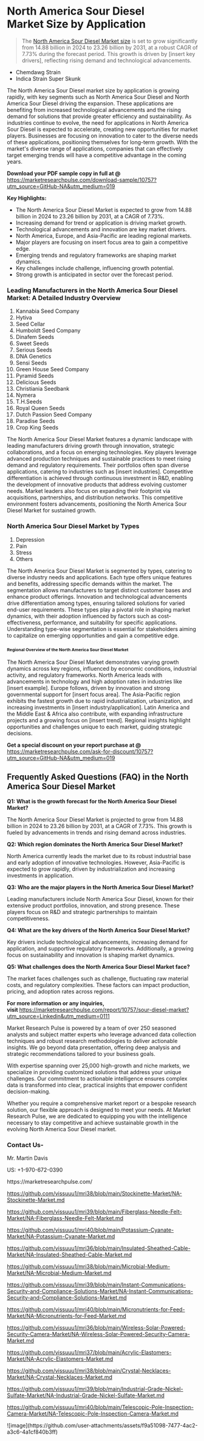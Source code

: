 <h1>North America Sour Diesel Market&nbsp;Size by Application</h1><blockquote><p>The <a href="https://marketresearchpulse.com/download-sample/10757?utm_source=GitHub-NA&amp;utm_medium=019">North America Sour Diesel Market size</a> is set to grow significantly from 14.88 billion in 2024 to 23.26 billion by 2031, at a robust CAGR of 7.73% during the forecast period. This growth is driven by [insert key drivers], reflecting rising demand and technological advancements.</p></blockquote><ul><li>Chemdawg Strain<li> Indica Strain Super Skunk</li></ul><p>The North America Sour Diesel market size by application is growing rapidly, with key segments such as North America Sour Diesel and North America Sour Diesel driving the expansion. These applications are benefiting from increased technological advancements and the rising demand for solutions that provide greater efficiency and sustainability. As industries continue to evolve, the need for applications in North America Sour Diesel is expected to accelerate, creating new opportunities for market players. Businesses are focusing on innovation to cater to the diverse needs of these applications, positioning themselves for long-term growth. With the market's diverse range of applications, companies that can effectively target emerging trends will have a competitive advantage in the coming years.</p><p><strong>Download your PDF sample copy in full at @ </strong><a href="https://marketresearchpulse.com/download-sample/10757?utm_source=GitHub-NA&amp;utm_medium=019">https://marketresearchpulse.com/download-sample/10757?utm_source=GitHub-NA&amp;utm_medium=019</a></p><p><strong>Key Highlights: </strong></p><ul><li>The North America Sour Diesel Market is expected to grow from 14.88 billion in 2024 to 23.26 billion by 2031, at a CAGR of 7.73%.</li><li>Increasing demand for trend or application is driving market growth.</li><li>Technological advancements and innovation are key market drivers.</li><li>North America, Europe, and Asia-Pacific are leading regional markets.</li><li>Major players are focusing on insert focus area to gain a competitive edge.</li><li>Emerging trends and regulatory frameworks are shaping market dynamics.</li><li>Key challenges include challenge, influencing growth potential.</li><li>Strong growth is anticipated in sector over the forecast period.</li></ul><h3>Leading Manufacturers in the North America Sour Diesel Market: A Detailed Industry Overview</h3><ol><li>Kannabia Seed Company</li><li>Hytiva</li><li>Seed Cellar</li><li>Humboldt Seed Company</li><li>Dinafem Seeds</li><li>Sweet Seeds</li><li>Serious Seeds</li><li>DNA Genetics</li><li>Sensi Seeds</li><li>Green House Seed Company</li><li>Pyramid Seeds</li><li>Delicious Seeds</li><li>Christiania Seedbank</li><li>Nymera</li><li>T.H.Seeds</li><li>Royal Queen Seeds</li><li>Dutch Passion Seed Company</li><li>Paradise Seeds</li><li>Crop King Seeds</li></ol><div class="flex max-w-full flex-col flex-grow"><div class="min-h-8 text-message flex w-full flex-col items-end gap-2 whitespace-normal break-words [.text-message+&amp;]:mt-5" dir="auto" data-message-author-role="assistant" data-message-id="fd8432e4-4910-450d-b182-61b7bfb0a01f" data-message-model-slug="gpt-4o"><div class="flex w-full flex-col gap-1 empty:hidden first:pt-[3px]"><div class="markdown prose w-full break-words dark:prose-invert light"><p>The North America Sour Diesel Market features a dynamic landscape with leading manufacturers driving growth through innovation, strategic collaborations, and a focus on emerging technologies. Key players leverage advanced production techniques and sustainable practices to meet rising demand and regulatory requirements. Their portfolios often span diverse applications, catering to industries such as [insert industries]. Competitive differentiation is achieved through continuous investment in R&amp;D, enabling the development of innovative products that address evolving customer needs. Market leaders also focus on expanding their footprint via acquisitions, partnerships, and distribution networks. This competitive environment fosters advancements, positioning the North America Sour Diesel Market for sustained growth.</p></div></div></div></div><h3>North America Sour Diesel Market by Types</h3><ol><li>Depression<li> Pain<li> Stress<li> Others</li></ol><div class="flex max-w-full flex-col flex-grow"><div class="min-h-8 text-message flex w-full flex-col items-end gap-2 whitespace-normal break-words [.text-message+&amp;]:mt-5" dir="auto" data-message-author-role="assistant" data-message-id="084470be-0bb7-4664-bddf-5156b4f41249" data-message-model-slug="gpt-4o-mini"><div class="flex w-full flex-col gap-1 empty:hidden first:pt-[3px]"><div class="markdown prose w-full break-words dark:prose-invert light"><p>The North America Sour Diesel Market is segmented by types, catering to diverse industry needs and applications. Each type offers unique features and benefits, addressing specific demands within the market. The segmentation allows manufacturers to target distinct customer bases and enhance product offerings. Innovation and technological advancements drive differentiation among types, ensuring tailored solutions for varied end-user requirements. These types play a pivotal role in shaping market dynamics, with their adoption influenced by factors such as cost-effectiveness, performance, and suitability for specific applications. Understanding type-wise segmentation is essential for stakeholders aiming to capitalize on emerging opportunities and gain a competitive edge.</p></div></div></div></div><h3><span style="font-size: 11px;">Regional Overview of the North America Sour Diesel Market</span></h3><div class="flex max-w-full flex-col flex-grow"><div class="min-h-8 text-message flex w-full flex-col items-end gap-2 whitespace-normal break-words [.text-message+&amp;]:mt-5" dir="auto" data-message-author-role="assistant" data-message-id="e9038762-ce64-4e30-91c9-9bd413514231" data-message-model-slug="gpt-4o-mini"><div class="flex w-full flex-col gap-1 empty:hidden first:pt-[3px]"><div class="markdown prose w-full break-words dark:prose-invert light"><p>The North America Sour Diesel Market demonstrates varying growth dynamics across key regions, influenced by economic conditions, industrial activity, and regulatory frameworks. North America leads with advancements in technology and high adoption rates in industries like [insert example]. Europe follows, driven by innovation and strong governmental support for [insert focus area]. The Asia-Pacific region exhibits the fastest growth due to rapid industrialization, urbanization, and increasing investments in [insert industry/application]. Latin America and the Middle East &amp; Africa also contribute, with expanding infrastructure projects and a growing focus on [insert trend]. Regional insights highlight opportunities and challenges unique to each market, guiding strategic decisions.</p></div></div></div></div><p><strong>Get a special discount on your report purchase at @ </strong><a href="https://marketresearchpulse.com/ask-for-discount/10757?utm_source=GitHub-NA&amp;utm_medium=019">https://marketresearchpulse.com/ask-for-discount/10757?utm_source=GitHub-NA&amp;utm_medium=019</a></p><h2>Frequently Asked Questions (FAQ) in the North America Sour Diesel Market</h2><p><strong>Q1: What is the growth forecast for the North America Sour Diesel Market?</strong></p><p>The North America Sour Diesel Market is projected to grow from 14.88 billion in 2024 to 23.26 billion by 2031, at a CAGR of 7.73%. This growth is fueled by advancements in trends and rising demand across industries.</p><p><strong>Q2: Which region dominates the North America Sour Diesel Market?</strong></p><p>North America currently leads the market due to its robust industrial base and early adoption of innovative technologies. However, Asia-Pacific is expected to grow rapidly, driven by industrialization and increasing investments in application.</p><p><strong>Q3: Who are the major players in the North America Sour Diesel Market?</strong></p><p>Leading manufacturers include North America Sour Diesel, known for their extensive product portfolios, innovation, and strong presence. These players focus on R&amp;D and strategic partnerships to maintain competitiveness.</p><p><strong>Q4: What are the key drivers of the North America Sour Diesel Market?</strong></p><p>Key drivers include technological advancements, increasing demand for application, and supportive regulatory frameworks. Additionally, a growing focus on sustainability and innovation is shaping market dynamics.</p><p><strong>Q5: What challenges does the North America Sour Diesel Market face?</strong></p><p>The market faces challenges such as challenge, fluctuating raw material costs, and regulatory complexities. These factors can impact production, pricing, and adoption rates across regions.</p><p><strong>For more information or any inquiries, visit&nbsp;</strong><a href="https://marketresearchpulse.com/report/10757/sour-diesel-market?utm_source=Linkedin&utm_medium=0111">https://marketresearchpulse.com/report/10757/sour-diesel-market?utm_source=Linkedin&utm_medium=0111</a></p><p>Market Research Pulse is powered by a team of over 250 seasoned analysts and subject matter experts who leverage advanced data collection techniques and robust research methodologies to deliver actionable insights. We go beyond data presentation, offering deep analysis and strategic recommendations tailored to your business goals.</p><p>With expertise spanning over 25,000 high-growth and niche markets, we specialize in providing customized solutions that address your unique challenges. Our commitment to actionable intelligence ensures complex data is transformed into clear, practical insights that empower confident decision-making.</p><p>Whether you require a comprehensive market report or a bespoke research solution, our flexible approach is designed to meet your needs. At Market Research Pulse, we are dedicated to equipping you with the intelligence necessary to stay competitive and achieve sustainable growth in the evolving North America Sour Diesel market.</p><h3><strong>Contact Us-</strong></h3><p>Mr. Martin Davis</p><p>US: +1-970-672-0390</p><p>https://marketresearchpulse.com/</p><p><a href="https://github.com/vissuuu1/mri38/blob/main/Stockinette-Market/NA-Stockinette-Market.md">https://github.com/vissuuu1/mri38/blob/main/Stockinette-Market/NA-Stockinette-Market.md</a></p><p><a href="https://github.com/vissuuu1/mri39/blob/main/Fiberglass-Needle-Felt-Market/NA-Fiberglass-Needle-Felt-Market.md">https://github.com/vissuuu1/mri39/blob/main/Fiberglass-Needle-Felt-Market/NA-Fiberglass-Needle-Felt-Market.md</a></p><p><a href="https://github.com/vissuuu1/mri40/blob/main/Potassium-Cyanate-Market/NA-Potassium-Cyanate-Market.md">https://github.com/vissuuu1/mri40/blob/main/Potassium-Cyanate-Market/NA-Potassium-Cyanate-Market.md</a></p><p><a href="https://github.com/vissuuu1/mri36/blob/main/Insulated-Sheathed-Cable-Market/NA-Insulated-Sheathed-Cable-Market.md">https://github.com/vissuuu1/mri36/blob/main/Insulated-Sheathed-Cable-Market/NA-Insulated-Sheathed-Cable-Market.md</a></p><p><a href="https://github.com/vissuuu1/mri38/blob/main/Microbial-Medium-Market/NA-Microbial-Medium-Market.md">https://github.com/vissuuu1/mri38/blob/main/Microbial-Medium-Market/NA-Microbial-Medium-Market.md</a></p><p><a href="https://github.com/vissuuu1/mri39/blob/main/Instant-Communications-Security-and-Compliance-Solutions-Market/NA-Instant-Communications-Security-and-Compliance-Solutions-Market.md">https://github.com/vissuuu1/mri39/blob/main/Instant-Communications-Security-and-Compliance-Solutions-Market/NA-Instant-Communications-Security-and-Compliance-Solutions-Market.md</a></p><p><a href="https://github.com/vissuuu1/mri40/blob/main/Micronutrients-for-Feed-Market/NA-Micronutrients-for-Feed-Market.md">https://github.com/vissuuu1/mri40/blob/main/Micronutrients-for-Feed-Market/NA-Micronutrients-for-Feed-Market.md</a></p><p><a href="https://github.com/vissuuu1/mri36/blob/main/Wireless-Solar-Powered-Security-Camera-Market/NA-Wireless-Solar-Powered-Security-Camera-Market.md">https://github.com/vissuuu1/mri36/blob/main/Wireless-Solar-Powered-Security-Camera-Market/NA-Wireless-Solar-Powered-Security-Camera-Market.md</a></p><p><a href="https://github.com/vissuuu1/mri37/blob/main/Acrylic-Elastomers-Market/NA-Acrylic-Elastomers-Market.md">https://github.com/vissuuu1/mri37/blob/main/Acrylic-Elastomers-Market/NA-Acrylic-Elastomers-Market.md</a></p><p><a href="https://github.com/vissuuu1/mri38/blob/main/Crystal-Necklaces-Market/NA-Crystal-Necklaces-Market.md">https://github.com/vissuuu1/mri38/blob/main/Crystal-Necklaces-Market/NA-Crystal-Necklaces-Market.md</a></p><p><a href="https://github.com/vissuuu1/mri39/blob/main/Industrial-Grade-Nickel-Sulfate-Market/NA-Industrial-Grade-Nickel-Sulfate-Market.md">https://github.com/vissuuu1/mri39/blob/main/Industrial-Grade-Nickel-Sulfate-Market/NA-Industrial-Grade-Nickel-Sulfate-Market.md</a></p><p><a href="https://github.com/vissuuu1/mri40/blob/main/Telescopic-Pole-Inspection-Camera-Market/NA-Telescopic-Pole-Inspection-Camera-Market.md">https://github.com/vissuuu1/mri40/blob/main/Telescopic-Pole-Inspection-Camera-Market/NA-Telescopic-Pole-Inspection-Camera-Market.md</a></p>
![image](https://github.com/user-attachments/assets/f9a51098-7477-4ac2-a3c6-4a1cf840b3ff)
